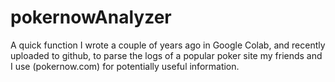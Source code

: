 # pokernowAnalyzer

A quick function  I wrote a couple of years ago in Google Colab, and recently uploaded to github, to parse the logs of a popular poker site my friends and I  use (pokernow.com) for potentially useful information. 
